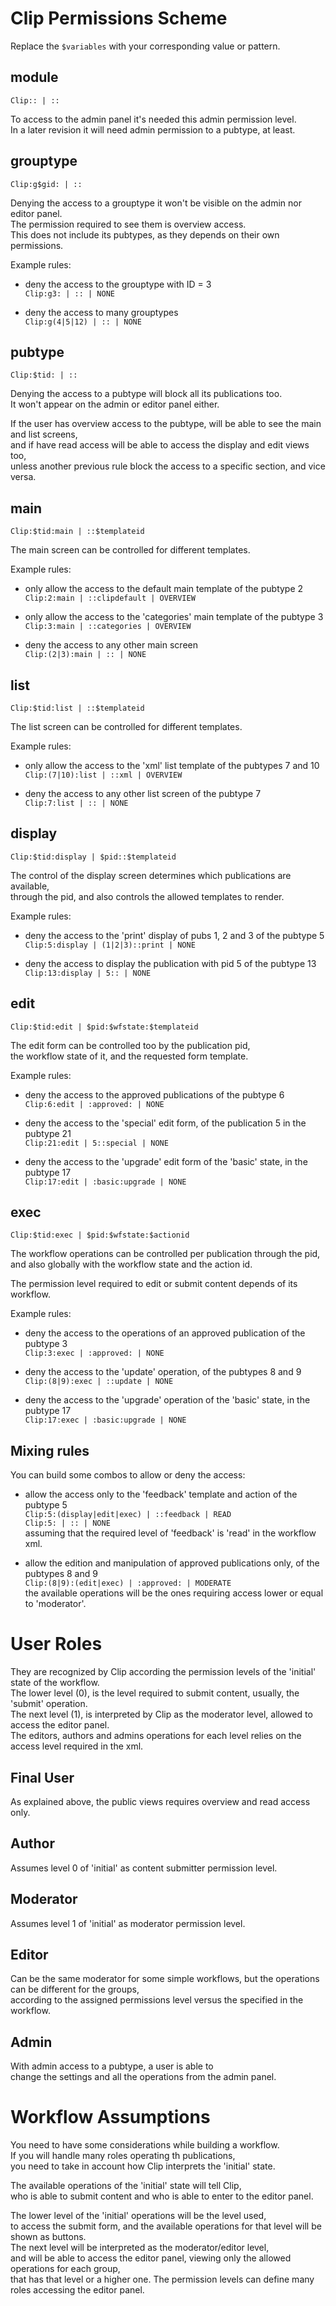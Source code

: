 
Clip Permissions Scheme
========
Replace the `$variables` with your corresponding value or pattern.


module
--------
`Clip:: | ::`

To access to the admin panel  it's needed this admin permission level.  
In a later revision it will need admin permission to a pubtype, at least.


grouptype
--------
`Clip:g$gid: | ::`

Denying the access to a grouptype it won't be visible on the admin nor editor panel.  
The permission required to see them is overview access.  
This does not include its pubtypes, as they depends on their own permissions.

Example rules:

*   deny the access to the grouptype with ID = 3  
    `Clip:g3: | :: | NONE`

*   deny the access to many grouptypes  
    `Clip:g(4|5|12) | :: | NONE`


pubtype
--------
`Clip:$tid: | ::`

Denying the access to a pubtype will block all its publications too.  
It won't appear on the admin or editor panel either.

If the user has overview access to the pubtype, will be able to see the main and list screens,  
and if have read access will be able to access the display and edit views too,  
unless another previous rule block the access to a specific section, and vice versa.


main
--------
`Clip:$tid:main | ::$templateid`

The main screen can be controlled for different templates.

Example rules:

* only allow the access to the default main template of the pubtype 2  
  `Clip:2:main | ::clipdefault | OVERVIEW`

* only allow the access to the 'categories' main template of the pubtype 3  
  `Clip:3:main | ::categories | OVERVIEW`

* deny the access to any other main screen  
  `Clip:(2|3):main | :: | NONE`


list
--------
`Clip:$tid:list | ::$templateid`

The list screen can be controlled for different templates.

Example rules:

* only allow the access to the 'xml' list template of the pubtypes 7 and 10  
  `Clip:(7|10):list | ::xml | OVERVIEW`

* deny the access to any other list screen of the pubtype 7  
  `Clip:7:list | :: | NONE`


display
--------
`Clip:$tid:display | $pid::$templateid`

The control of the display screen determines which publications are available,  
through the pid, and also controls the allowed templates to render.

Example rules:

* deny the access to the 'print' display of pubs 1, 2 and 3 of the pubtype 5  
  `Clip:5:display | (1|2|3)::print | NONE`

* deny the access to display the publication with pid 5 of the pubtype 13  
  `Clip:13:display | 5:: | NONE`


edit
--------
`Clip:$tid:edit | $pid:$wfstate:$templateid`

The edit form can be controlled too by the publication pid,  
the workflow state of it, and the requested form template.

Example rules:

* deny the access to the approved publications of the pubtype 6  
  `Clip:6:edit | :approved: | NONE`

* deny the access to the 'special' edit form, of the publication 5 in the pubtype 21  
  `Clip:21:edit | 5::special | NONE`

* deny the access to the 'upgrade' edit form of the 'basic' state, in the pubtype 17  
  `Clip:17:edit | :basic:upgrade | NONE`


exec
--------
`Clip:$tid:exec | $pid:$wfstate:$actionid`

The workflow operations can be controlled per publication through the pid,  
and also globally with the workflow state and the action id.

The permission level required to edit or submit content depends of its workflow.

Example rules:

* deny the access to the operations of an approved publication of the pubtype 3  
  `Clip:3:exec | :approved: | NONE`

* deny the access to the 'update' operation, of the pubtypes 8 and 9  
  `Clip:(8|9):exec | ::update | NONE`

* deny the access to the 'upgrade' operation of the 'basic' state, in the pubtype 17  
  `Clip:17:exec | :basic:upgrade | NONE`


Mixing rules
--------
You can build some combos to allow or deny the access:

* allow the access only to the 'feedback' template and action of the pubtype 5  
  `Clip:5:(display|edit|exec) | ::feedback | READ`  
  `Clip:5: | :: | NONE`  
  assuming that the required level of 'feedback' is 'read' in the workflow xml.

* allow the edition and manipulation of approved publications only, of the pubtypes 8 and 9  
  `Clip:(8|9):(edit|exec) | :approved: | MODERATE`  
  the available operations will be the ones requiring access lower or equal to 'moderator'.



User Roles
========
They are recognized by Clip according the permission levels of the 'initial' state of the workflow.  
The lower level (0), is the level required to submit content, usually, the 'submit' operation.  
The next level (1), is interpreted by Clip as the moderator level, allowed to access the editor panel.  
The editors, authors and admins operations for each level relies on the access level required in the xml.

Final User
--------
As explained above, the public views requires overview and read access only.

Author
--------
Assumes level 0 of 'initial' as content submitter permission level.

Moderator
--------
Assumes level 1 of 'initial' as moderator permission level.

Editor
--------
Can be the same moderator for some simple workflows, but the operations can be different for the groups,  
according to the assigned permissions level versus the specified in the workflow.

Admin
--------
With admin access to a pubtype, a user is able to  
change the settings and all the operations from the admin panel.



Workflow Assumptions
========
You need to have some considerations while building a workflow.  
If you will handle many roles operating th publications,  
you need to take in account how Clip interprets the 'initial' state.

The available operations of the 'initial' state will tell Clip,  
who is able to submit content and who is able to enter to the editor panel.

The lower level of the 'initial' operations will be the level used,  
to access the submit form, and the available operations for that level will be shown as buttons.  
The next level will be interpreted as the moderator/editor level,  
and will be able to access the editor panel, viewing only the allowed operations for each group,  
that has that level or a higher one. The permission levels can define many roles accessing the editor panel.
